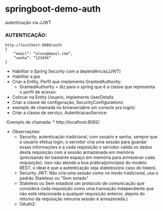 # springboot-demo-auth
autenticação via JJWT


### AUTENTICAÇÃO:
	http://localhost:8080/auth
	{
		“email”: “aluno@email.com”,
		“senha”: “123456”
	}

- Habilitar o Spring Security com a dependência(JJWT)
- Habilitar a jpa
- Criar a Entity, Perfil que implementa GrantedAuthority:
    * GrantedAuthority = diz para o spring que é a classe que representa o perfil de acesso.
- Colocar na Entity Usuario, implements UserDetails
- Criar a classe de configuração, SecurityConfigurations:
- exemplo de chamada no browser(abre um console pra login):
- Criar a classe de serviço, AutenticacaoService:

-Exemplo de chamada:
    * http://localhost:8082/

- Observações:
    * Security: autenticação tradicional, com usuário e senha, sempre que o usuário efetua login, o servidor cria uma sessão para guardar essas informações e a cada requisição o servidor valida os dados desta requisição com a sessão armazenada em memória (precisando ter bastante espaço em memória para armezenar cada requisição). Isso não atende a boa prática(princípio) do modelo REST, o ideal é que a autenticação seja stateless(no caso do token).
    * Security JWT: Não cria uma sessão como no modo tradicional, usa o padrão Stateless ou “Sem estado”
    * Stateless ou Sem estado(é um protocolo de comunicação que considera cada requisição como uma transação independente que não está relacionada a qualquer requisição anterior, depois do retorno da requisição nenuma sessão é armazenada.)
    * OAuth2: